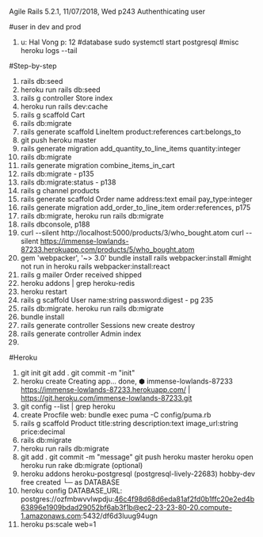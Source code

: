 Agile Rails 5.2.1, 
11/07/2018, Wed
p243 
Authenthicating user

#user in dev and prod
1. u: Hal Vong
   p: 12
#database
sudo systemctl start postgresql
#misc
heroku logs --tail

#Step-by-step
1. rails db:seed
2. heroku run rails db:seed
3. rails g controller Store index
4. heroku run rails dev:cache
5. rails g scaffold Cart
7. rails db:migrate
8. rails generate scaffold LineItem product:references cart:belongs_to
9.  git push heroku master
10. rails generate migration add_quantity_to_line_items quantity:integer
11. rails db:migrate
12. rails generate migration combine_items_in_cart
13. rails db:migrate - p135
14. rails db:migrate:status  - p138
15. rails g channel products
16. rails generate scaffold Order name address:text email pay_type:integer
17. rails generate migration add_order_to_line_item order:references, p175
18. rails db:migrate, heroku run rails db:migrate
19. rails dbconsole, p188
20. curl --silent http://localhost:5000/products/3/who_bought.atom
    curl --silent https://immense-lowlands-87233.herokuapp.com/products/5/who_bought.atom
21. gem 'webpacker', '~> 3.0'
    bundle install
    rails webpacker:install   #might not run in heroku
    rails webpacker:install:react
22. rails g mailer Order received shipped
23. heroku addons | grep heroku-redis
24. heroku restart
25. rails g scaffold User name:string password:digest - pg 235
26. rails db:migrate. heroku run rails db:migrate
27. bundle install
28. rails generate controller Sessions new create destroy
29. rails generate controller Admin index
30. 
  
#Heroku
1.  git init
    git add .
    git commit -m "init"
2. heroku create
    Creating app... done, ⬢ immense-lowlands-87233
    https://immense-lowlands-87233.herokuapp.com/ | https://git.heroku.com/immense-lowlands-87233.git
3. git config --list | grep heroku
4. create Procfile
    web: bundle exec puma -C config/puma.rb
5. rails g scaffold Product title:string description:text image_url:string price:decimal
6. rails db:migrate
7. heroku run rails db:migrate
8. git add .
   git commit -m "message"
   git push heroku master
   heroku open
   heroku run rake db:migrate (optional)
9. heroku addons
    heroku-postgresql (postgresql-lively-22683)  hobby-dev  free   created
     └─ as DATABASE
10. heroku config
    DATABASE_URL:  postgres://ozfmbwvvlwpdju:46c4f98d68d6eda81af2fd0b1ffc20e2ed4b63896e1909bdad29052bf6ab3f1b@ec2-23-23-80-20.compute-1.amazonaws.com:5432/df6d3luug94ugn
11. heroku ps:scale web=1

